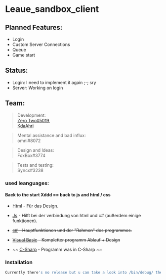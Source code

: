 
# Leaue_sandbox_client

## Planned Features:
  - Login
  - Custom Server Connections
  - Queue
  - Game start

## Status:
  - Login: I need to implement it again ;-; sry
  - Server: Working on login
  


## Team:
> Development:\
> [Zero Two#5019](https://discord.gg/yxh7wpR),\
> [KdaAhri](https://twitter.com/kdaahri)

> Mental assistance and bad influx: \
> omni#8072

> Design and Ideas:\
> FoxBox#3774

> Tests and testing:\
> Syncx#3238

### used leanguages:

#### Back to the start Xddd == back to js and html / css

* [Html](https://de.wikipedia.org/wiki/Hypertext_Markup_Language) - Für das Design.
* [Js](https://de.wikipedia.org/wiki/JavaScript) - Hilft bei der verbindung von html und c# (außerdem einige funktionen).

* ~~[c#](https://de.wikipedia.org/wiki/C-Sharp) - Hauptfunktionen und der "Rahmen" des programmes.~~
* ~~[Visual Basic](https://de.wikipedia.org/wiki/Visual_Basic) - Kompletter programm Ablauf + Design~~
* ~~ [C-Sharp](https://de.wikipedia.org/wiki/C-Sharp) - Programm was in C-Sharp ~~
### Installation

```sh
Currently there's no release but u can take a look into /bin/debug/ there should be an .exe file
```

